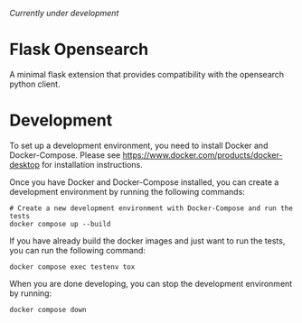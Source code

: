 *Currently under development*

# Flask Opensearch

A minimal flask extension that provides compatibility with the opensearch python client.

# Development

To set up a development environment, you need to install Docker and Docker-Compose. Please see https://www.docker.com/products/docker-desktop for installation instructions.

Once you have Docker and Docker-Compose installed, you can create a development environment by running the following commands:

```
# Create a new development environment with Docker-Compose and run the tests
docker compose up --build
```

If you have already build the docker images and just want to run the tests, you can run the following command:

```
docker compose exec testenv tox
```


When you are done developing, you can stop the development environment by running:

```
docker compose down
```